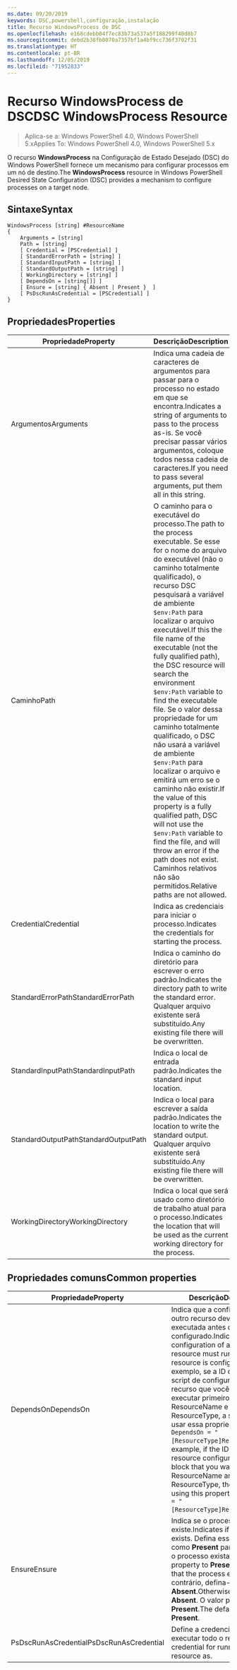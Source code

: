 ```yaml
---
ms.date: 09/20/2019
keywords: DSC,powershell,configuração,instalação
title: Recurso WindowsProcess de DSC
ms.openlocfilehash: e168cdebb04f7ec83b73a537a5f188299f40d8b7
ms.sourcegitcommit: debd2b38fb8070a7357bf1a4bf9cc736f3702f31
ms.translationtype: HT
ms.contentlocale: pt-BR
ms.lasthandoff: 12/05/2019
ms.locfileid: "71952833"
---
```

# <a name="dsc-windowsprocess-resource"></a><span data-ttu-id="0a87e-103">Recurso WindowsProcess de DSC</span><span class="sxs-lookup"><span data-stu-id="0a87e-103">DSC WindowsProcess Resource</span></span>

> <span data-ttu-id="0a87e-104">Aplica-se a: Windows PowerShell 4.0, Windows PowerShell 5.x</span><span class="sxs-lookup"><span data-stu-id="0a87e-104">Applies To: Windows PowerShell 4.0, Windows PowerShell 5.x</span></span>

<span data-ttu-id="0a87e-105">O recurso **WindowsProcess** na Configuração de Estado Desejado (DSC) do Windows PowerShell fornece um mecanismo para configurar processos em um nó de destino.</span><span class="sxs-lookup"><span data-stu-id="0a87e-105">The **WindowsProcess** resource in Windows PowerShell Desired State Configuration (DSC) provides a mechanism to configure processes on a target node.</span></span>

## <a name="syntax"></a><span data-ttu-id="0a87e-106">Sintaxe</span><span class="sxs-lookup"><span data-stu-id="0a87e-106">Syntax</span></span>

```Syntax
WindowsProcess [string] #ResourceName
{
    Arguments = [string]
    Path = [string]
    [ Credential = [PSCredential] ]
    [ StandardErrorPath = [string] ]
    [ StandardInputPath = [string] ]
    [ StandardOutputPath = [string] ]
    [ WorkingDirectory = [string] ]
    [ DependsOn = [string[]] ]
    [ Ensure = [string] { Absent | Present }  ]
    [ PsDscRunAsCredential = [PSCredential] ]
}
```

## <a name="properties"></a><span data-ttu-id="0a87e-107">Propriedades</span><span class="sxs-lookup"><span data-stu-id="0a87e-107">Properties</span></span>

|<span data-ttu-id="0a87e-108">Propriedade</span><span class="sxs-lookup"><span data-stu-id="0a87e-108">Property</span></span> |<span data-ttu-id="0a87e-109">Descrição</span><span class="sxs-lookup"><span data-stu-id="0a87e-109">Description</span></span> |
|---|---|
|<span data-ttu-id="0a87e-110">Argumentos</span><span class="sxs-lookup"><span data-stu-id="0a87e-110">Arguments</span></span> |<span data-ttu-id="0a87e-111">Indica uma cadeia de caracteres de argumentos para passar para o processo no estado em que se encontra.</span><span class="sxs-lookup"><span data-stu-id="0a87e-111">Indicates a string of arguments to pass to the process as-is.</span></span> <span data-ttu-id="0a87e-112">Se você precisar passar vários argumentos, coloque todos nessa cadeia de caracteres.</span><span class="sxs-lookup"><span data-stu-id="0a87e-112">If you need to pass several arguments, put them all in this string.</span></span> |
|<span data-ttu-id="0a87e-113">Caminho</span><span class="sxs-lookup"><span data-stu-id="0a87e-113">Path</span></span> |<span data-ttu-id="0a87e-114">O caminho para o executável do processo.</span><span class="sxs-lookup"><span data-stu-id="0a87e-114">The path to the process executable.</span></span> <span data-ttu-id="0a87e-115">Se esse for o nome do arquivo do executável (não o caminho totalmente qualificado), o recurso DSC pesquisará a variável de ambiente `$env:Path` para localizar o arquivo executável.</span><span class="sxs-lookup"><span data-stu-id="0a87e-115">If this the file name of the executable (not the fully qualified path), the DSC resource will search the environment `$env:Path` variable to find the executable file.</span></span> <span data-ttu-id="0a87e-116">Se o valor dessa propriedade for um caminho totalmente qualificado, o DSC não usará a variável de ambiente `$env:Path` para localizar o arquivo e emitirá um erro se o caminho não existir.</span><span class="sxs-lookup"><span data-stu-id="0a87e-116">If the value of this property is a fully qualified path, DSC will not use the `$env:Path` variable to find the file, and will throw an error if the path does not exist.</span></span> <span data-ttu-id="0a87e-117">Caminhos relativos não são permitidos.</span><span class="sxs-lookup"><span data-stu-id="0a87e-117">Relative paths are not allowed.</span></span> |
|<span data-ttu-id="0a87e-118">Credential</span><span class="sxs-lookup"><span data-stu-id="0a87e-118">Credential</span></span> |<span data-ttu-id="0a87e-119">Indica as credenciais para iniciar o processo.</span><span class="sxs-lookup"><span data-stu-id="0a87e-119">Indicates the credentials for starting the process.</span></span> |
|<span data-ttu-id="0a87e-120">StandardErrorPath</span><span class="sxs-lookup"><span data-stu-id="0a87e-120">StandardErrorPath</span></span> |<span data-ttu-id="0a87e-121">Indica o caminho do diretório para escrever o erro padrão.</span><span class="sxs-lookup"><span data-stu-id="0a87e-121">Indicates the directory path to write the standard error.</span></span> <span data-ttu-id="0a87e-122">Qualquer arquivo existente será substituído.</span><span class="sxs-lookup"><span data-stu-id="0a87e-122">Any existing file there will be overwritten.</span></span> |
|<span data-ttu-id="0a87e-123">StandardInputPath</span><span class="sxs-lookup"><span data-stu-id="0a87e-123">StandardInputPath</span></span> |<span data-ttu-id="0a87e-124">Indica o local de entrada padrão.</span><span class="sxs-lookup"><span data-stu-id="0a87e-124">Indicates the standard input location.</span></span> |
|<span data-ttu-id="0a87e-125">StandardOutputPath</span><span class="sxs-lookup"><span data-stu-id="0a87e-125">StandardOutputPath</span></span> |<span data-ttu-id="0a87e-126">Indica o local para escrever a saída padrão.</span><span class="sxs-lookup"><span data-stu-id="0a87e-126">Indicates the location to write the standard output.</span></span> <span data-ttu-id="0a87e-127">Qualquer arquivo existente será substituído.</span><span class="sxs-lookup"><span data-stu-id="0a87e-127">Any existing file there will be overwritten.</span></span> |
|<span data-ttu-id="0a87e-128">WorkingDirectory</span><span class="sxs-lookup"><span data-stu-id="0a87e-128">WorkingDirectory</span></span> |<span data-ttu-id="0a87e-129">Indica o local que será usado como diretório de trabalho atual para o processo.</span><span class="sxs-lookup"><span data-stu-id="0a87e-129">Indicates the location that will be used as the current working directory for the process.</span></span> |

## <a name="common-properties"></a><span data-ttu-id="0a87e-130">Propriedades comuns</span><span class="sxs-lookup"><span data-stu-id="0a87e-130">Common properties</span></span>

|<span data-ttu-id="0a87e-131">Propriedade</span><span class="sxs-lookup"><span data-stu-id="0a87e-131">Property</span></span> |<span data-ttu-id="0a87e-132">Descrição</span><span class="sxs-lookup"><span data-stu-id="0a87e-132">Description</span></span> |
|---|---|
|<span data-ttu-id="0a87e-133">DependsOn</span><span class="sxs-lookup"><span data-stu-id="0a87e-133">DependsOn</span></span> |<span data-ttu-id="0a87e-134">Indica que a configuração de outro recurso deve ser executada antes de ele ser configurado.</span><span class="sxs-lookup"><span data-stu-id="0a87e-134">Indicates that the configuration of another resource must run before this resource is configured.</span></span> <span data-ttu-id="0a87e-135">Por exemplo, se a ID do bloco de script de configuração do recurso que você deseja executar primeiro for ResourceName e seu tipo for ResourceType, a sintaxe para usar essa propriedade será `DependsOn = "[ResourceType]ResourceName"`.</span><span class="sxs-lookup"><span data-stu-id="0a87e-135">For example, if the ID of the resource configuration script block that you want to run first is ResourceName and its type is ResourceType, the syntax for using this property is `DependsOn = "[ResourceType]ResourceName"`.</span></span> |
|<span data-ttu-id="0a87e-136">Ensure</span><span class="sxs-lookup"><span data-stu-id="0a87e-136">Ensure</span></span> |<span data-ttu-id="0a87e-137">Indica se o processo existe.</span><span class="sxs-lookup"><span data-stu-id="0a87e-137">Indicates if the process exists.</span></span> <span data-ttu-id="0a87e-138">Defina essa propriedade como **Present** para garantir que o processo exista.</span><span class="sxs-lookup"><span data-stu-id="0a87e-138">Set this property to **Present** to ensure that the process exists.</span></span> <span data-ttu-id="0a87e-139">Caso contrário, defina-a como **Absent**.</span><span class="sxs-lookup"><span data-stu-id="0a87e-139">Otherwise, set it to **Absent**.</span></span> <span data-ttu-id="0a87e-140">O valor padrão é **Present**.</span><span class="sxs-lookup"><span data-stu-id="0a87e-140">The default value is **Present**.</span></span> |
|<span data-ttu-id="0a87e-141">PsDscRunAsCredential</span><span class="sxs-lookup"><span data-stu-id="0a87e-141">PsDscRunAsCredential</span></span> |<span data-ttu-id="0a87e-142">Define a credencial para executar todo o recurso.</span><span class="sxs-lookup"><span data-stu-id="0a87e-142">Sets the credential for running the entire resource as.</span></span> |